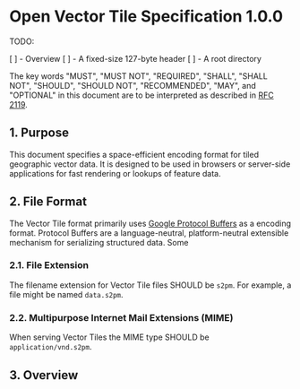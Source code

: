 # Open Vector Tile Specification 1.0.0

TODO:

[ ] - Overview
[ ] - A fixed-size 127-byte header
[ ] - A root directory

The key words "MUST", "MUST NOT", "REQUIRED", "SHALL", "SHALL NOT",
"SHOULD", "SHOULD NOT", "RECOMMENDED", "MAY", and "OPTIONAL" in
this document are to be interpreted as described in [RFC 2119](https://www.ietf.org/rfc/rfc2119.txt).

## 1. Purpose

This document specifies a space-efficient encoding format for tiled geographic vector data. It is designed to be used in browsers or server-side applications for fast rendering or lookups of feature data.

## 2. File Format

The Vector Tile format primarily uses [Google Protocol Buffers](https://developers.google.com/protocol-buffers/) as a encoding format. Protocol Buffers are a language-neutral, platform-neutral extensible mechanism for serializing structured data. Some

### 2.1. File Extension

The filename extension for Vector Tile files SHOULD be `s2pm`. For example, a file might be named `data.s2pm`.

### 2.2. Multipurpose Internet Mail Extensions (MIME)

When serving Vector Tiles the MIME type SHOULD be `application/vnd.s2pm`.

## 3. Overview

